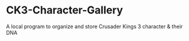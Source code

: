 # CK3-Character-Gallery
A local program to organize and store Crusader Kings 3 character &amp; their DNA
